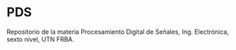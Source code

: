 # PDS
Repositorio de la materia Procesamiento Digital de Señales, Ing. Electrónica, sexto nivel, UTN FRBA.
